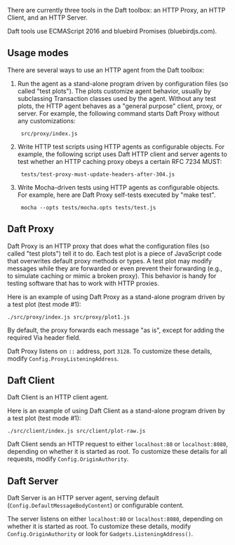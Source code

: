 There are currently three tools in the Daft toolbox:
an HTTP Proxy, an HTTP Client, and an HTTP Server.

Daft tools use ECMAScript 2016 and bluebird Promises (bluebirdjs.com).


## Usage modes

There are several ways to use an HTTP agent from the Daft toolbox:

1. Run the agent as a stand-alone program driven by configuration files (so
   called "test plots"). The plots customize agent behavior, usually by
   subclassing Transaction classes used by the agent. Without any test plots,
   the HTTP agent behaves as a "general purpose" client, proxy, or server. For
   example, the following command starts Daft Proxy without any customizations:

        src/proxy/index.js

2. Write HTTP test scripts using HTTP agents as configurable objects. For
   example, the following script uses Daft HTTP client and server agents to test
   whether an HTTP caching proxy obeys a certain RFC 7234 MUST:

        tests/test-proxy-must-update-headers-after-304.js

3. Write Mocha-driven tests using HTTP agents as configurable objects. For
   example, here are Daft Proxy self-tests executed by "make test".

        mocha --opts tests/mocha.opts tests/test.js


## Daft Proxy

Daft Proxy is an HTTP proxy that does what the configuration files (so called
"test plots") tell it to do. Each test plot is a piece of JavaScript code that
overwrites default proxy methods or types. A test plot may modify messages while
they are forwarded or even prevent their forwarding (e.g., to simulate caching
or mimic a broken proxy). This behavior is handy for testing software that has
to work with HTTP proxies.

Here is an example of using Daft Proxy as a stand-alone program driven by a test
plot (test mode #1):

    ./src/proxy/index.js src/proxy/plot1.js

By default, the proxy forwards each message "as is", except for adding the
required Via header field.

Daft Proxy listens on `::` address, port `3128`. To customize these details,
modify `Config.ProxyListeningAddress`.


## Daft Client

Daft Client is an HTTP client agent.

Here is an example of using Daft Client as a stand-alone program driven by a
test plot (test mode #1):

    ./src/client/index.js src/client/plot-raw.js

Daft Client sends an HTTP request to either `localhost:80` or `localhost:8080`,
depending on whether it is started as root. To customize these details for all
requests, modify `Config.OriginAuthority`.


## Daft Server

Daft Server is an HTTP server agent, serving default
(`Config.DefaultMessageBodyContent`) or configurable content.

The server listens on either `localhost:80` or `localhost:8080`, depending on
whether it is started as root. To customize these details, modify
`Config.OriginAuthority` or look for `Gadgets.ListeningAddress()`.
